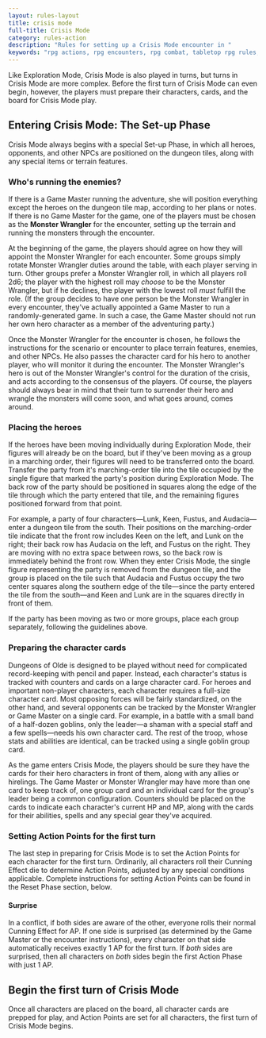 ```yaml
---
layout: rules-layout
title: crisis mode
full-title: Crisis Mode
category: rules-action
description: "Rules for setting up a Crisis Mode encounter in "
keywords: "rpg actions, rpg encounters, rpg combat, tabletop rpg rules, "
---
```


Like Exploration Mode, Crisis Mode is also played in turns, but turns in Crisis Mode are more complex. Before the first turn of Crisis Mode can even begin, however, the players must prepare their characters, cards, and the board for Crisis Mode play.

## Entering Crisis Mode: The Set-up Phase
Crisis Mode always begins with a special Set-up Phase, in which all heroes, opponents, and other NPCs are positioned on the dungeon tiles, along with any special items or terrain features.

### Who's running the enemies?
If there is a Game Master running the adventure, she will position everything except the heroes on the dungeon tile map, according to her plans or notes. If there is no Game Master for the game, one of the players must be chosen as the **Monster Wrangler** for the encounter, setting up the terrain and running the monsters through the encounter.

At the beginning of the game, the players should agree on how they will appoint the Monster Wrangler for each encounter. Some groups simply rotate Monster Wrangler duties around the table, with each player serving in turn. Other groups prefer a Monster Wrangler roll, in which all players roll 2d6; the player with the highest roll may _choose_ to be the Monster Wrangler, but if he declines, the player with the lowest roll _must_ fulfill the role. (If the group decides to have one person be the Monster Wrangler in every encounter, they've actually appointed a Game Master to run a randomly-generated game. In such a case, the Game Master should not run her own hero character as a member of the adventuring party.)

Once the Monster Wrangler for the encounter is chosen, he follows the instructions for the scenario or encounter to place terrain features, enemies, and other NPCs. He also passes the character card for his hero to another player, who will monitor it during the encounter. The Monster Wrangler's hero is out of the Monster Wrangler's control for the duration of the crisis, and acts according to the consensus of the players. Of course, the players should always bear in mind that their turn to surrender their hero and wrangle the monsters will come soon, and what goes around, comes around.

### Placing the heroes
If the heroes have been moving individually during Exploration Mode, their figures will already be on the board, but if they've been moving as a group in a marching order, their figures will need to be transferred onto the board. Transfer the party from it's marching-order tile into the tile occupied by the single figure that marked the party's position during Exploration Mode. The back row of the party should be positioned in squares along the edge of the tile through which the party entered that tile, and the remaining figures positioned forward from that point.

For example, a party of four characters&mdash;Lunk, Keen, Fustus, and Audacia&mdash;enter a dungeon tile from the south. Their positions on the marching-order tile indicate that the front row includes Keen on the left, and Lunk on the right; their back row has Audacia on the left, and Fustus on the right. They are moving with no extra space between rows, so the back row is immediately behind the front row. When they enter Crisis Mode, the single figure representing the party is removed from the dungeon tile, and the group is placed on the tile such that Audacia and Fustus occupy the two center squares along the southern edge of the tile&mdash;since the party entered the tile from the south&mdash;and Keen and Lunk are in the squares directly in front of them.

If the party has been moving as two or more groups, place each group separately, following the guidelines above.

### Preparing the character cards
Dungeons of Olde is designed to be played without need for complicated record-keeping with pencil and paper. Instead, each character's status is tracked with counters and cards on a large character card. For heroes and important non-player characters, each character requires a full-size character card. Most opposing forces will be fairly standardized, on the other hand, and several opponents can be tracked by the Monster Wrangler or Game Master on a single card. For example, in a battle with a small band of a half-dozen goblins, only the leader&mdash;a shaman with a special staff and a few spells&mdash;needs his own character card. The rest of the troop, whose stats and abilities are identical, can be tracked using a single goblin group card.

As the game enters Crisis Mode, the players should be sure they have the cards for their hero characters in front of them, along with any allies or hirelings. The Game Master or Monster Wrangler may have more than one card to keep track of, one group card and an individual card for the group's leader being a common configuration. Counters should be placed on the cards to indicate each character's current HP and MP, along with the cards for their abilities, spells and any special gear they've acquired.

### Setting Action Points for the first turn
The last step in preparing for Crisis Mode is to set the Action Points for each character for the first turn. Ordinarily, all characters roll their Cunning Effect die to determine Action Points, adjusted by any special conditions applicable. Complete instructions for setting Action Points can be found in the Reset Phase section, below.

#### Surprise
In a conflict, if both sides are aware of the other, everyone rolls their normal Cunning Effect for AP. If one side is surprised (as determined by the Game Master or the encounter instructions), every character on that side automatically receives exactly 1 AP for the first turn. If _both_ sides are surprised, then all characters on _both_ sides begin the first Action Phase with just 1 AP.

## Begin the first turn of Crisis Mode
Once all characters are placed on the board, all character cards are prepped for play, and Action Points are set for all characters, the first turn of Crisis Mode begins.
